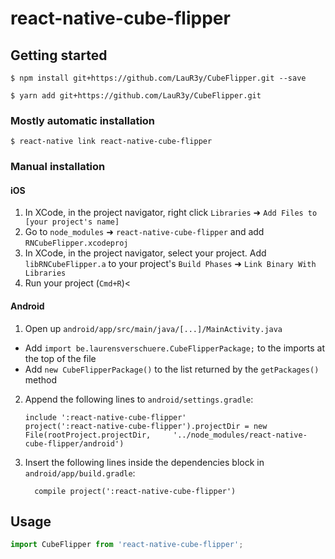 
# react-native-cube-flipper

## Getting started

`$ npm install git+https://github.com/LauR3y/CubeFlipper.git --save`

`$ yarn add git+https://github.com/LauR3y/CubeFlipper.git`

### Mostly automatic installation

`$ react-native link react-native-cube-flipper`

### Manual installation


#### iOS

1. In XCode, in the project navigator, right click `Libraries` ➜ `Add Files to [your project's name]`
2. Go to `node_modules` ➜ `react-native-cube-flipper` and add `RNCubeFlipper.xcodeproj`
3. In XCode, in the project navigator, select your project. Add `libRNCubeFlipper.a` to your project's `Build Phases` ➜ `Link Binary With Libraries`
4. Run your project (`Cmd+R`)<

#### Android

1. Open up `android/app/src/main/java/[...]/MainActivity.java`
  - Add `import be.laurensverschuere.CubeFlipperPackage;` to the imports at the top of the file
  - Add `new CubeFlipperPackage()` to the list returned by the `getPackages()` method
2. Append the following lines to `android/settings.gradle`:
  	```
  	include ':react-native-cube-flipper'
  	project(':react-native-cube-flipper').projectDir = new File(rootProject.projectDir, 	'../node_modules/react-native-cube-flipper/android')
  	```
3. Insert the following lines inside the dependencies block in `android/app/build.gradle`:
  	```
      compile project(':react-native-cube-flipper')
  	```

## Usage
```javascript
import CubeFlipper from 'react-native-cube-flipper';
```
  

